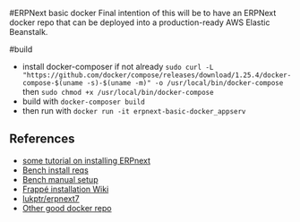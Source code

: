 #ERPNext basic docker
Final intention of this will be to have an ERPNext docker repo that can be deployed into a production-ready AWS Elastic Beanstalk.

#build
 * install docker-composer if not already `sudo curl -L "https://github.com/docker/compose/releases/download/1.25.4/docker-compose-$(uname -s)-$(uname -m)" -o /usr/local/bin/docker-compose` then `sudo chmod +x /usr/local/bin/docker-compose`
 * build with `docker-composer build`
 * then run with `docker run -it erpnext-basic-docker_appserv`

## References
 * [some tutorial on installing ERPnext](https://www.howtoforge.com/how-to-install-erpnext-on-ubuntu-1804/)
 * [Bench install reqs](https://github.com/frappe/bench/blob/master/docs/installation.md)
 * [Bench manual setup](https://frappe.io/docs/user/en/bench/guides/manual-setup.html)
 * [Frappé installation Wiki](https://github.com/frappe/frappe/wiki/The-Hitchhiker%27s-Guide-to-Installing-Frappe-on-Linux)
 * [lukptr/erpnext7](https://hub.docker.com/r/lukptr/erpnext7)
 * [Other good docker repo](https://github.com/pipech/erpnext-docker-debian)
